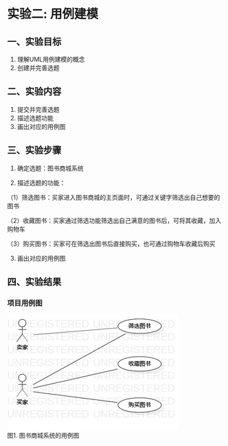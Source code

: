 # 实验二: 用例建模

## 一、实验目标

1. 理解UML用例建模的概念
2. 创建并完善选题

## 二、实验内容

1. 提交并完善选题
2. 描述选题功能
3. 画出对应的用例图

## 三、实验步骤

1. 确定选题：图书商城系统

2. 描述选题的功能：

  （1）筛选图书：买家进入图书商城的主页面时，可通过关键字筛选出自己想要的图书
  
  （2）收藏图书：买家通过筛选功能筛选出自己满意的图书后，可将其收藏，加入购物车
  
  （3）购买图书：买家可在筛选出图书后直接购买，也可通过购物车收藏后购买
    
3. 画出对应的用例图

## 四、实验结果

### 项目用例图

![用例图](./lab2_UseCaseDiagram.jpg)  
图1. 图书商城系统的用例图
